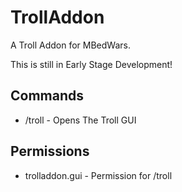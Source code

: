 # TrollAddon
A Troll Addon for MBedWars.

This is still in Early Stage Development!

## Commands
- /troll - Opens The Troll GUI

## Permissions
- trolladdon.gui - Permission for /troll
